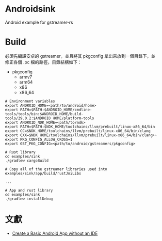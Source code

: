 # Androidsink

Android example for gstreamer-rs

# Build

必須先編譯安卓的 gstreamer，並且將其 pkgconfig 拿出來放到一個目錄下，並修正各個 .pc 檔的路徑，目錄結構如下：

* pkgconfig
  * armv7
  * arm64
  * x86
  * x86\_64

```
# Environment variables
export ANDROID_HOME=<path/to/android/home>
export PATH=$PATH:$ANDROID_HOME/cmdline-tools/tools/bin:$ANDROID_HOME/build-tools/29.0.2:$ANDROID_HOME/platform-tools
export ANDROID_NDK_HOME=<path/to/ndk>
export PATH=$PATH:$NDK_HOME/toolchains/llvm/prebuilt/linux-x86_64/bin
export CC=$NDK_HOME/toolchains/llvm/prebuilt/linux-x86_64/bin/clang
export CXX=$NDK_HOME/toolchains/llvm/prebuilt/linux-x86_64/bin/clang++
export PKG_CONFIG_ALLOW_CROSS=1 
export GST_PKG_CONFIG=<path/to/android/gstreamers/pkgconfig>

# Rust library
cd examples/sink
./gradlew cargoBuild

# Copy all of the gstreamer libraries used into examples/sink/app/build/rustJniLibs

...

# App and rust library
cd examples/sink
./gradlew installDebug
```

# 文獻

* [Create a Basic Android App without an IDE ](https://developer.okta.com/blog/2018/08/10/basic-android-without-an-ide)
